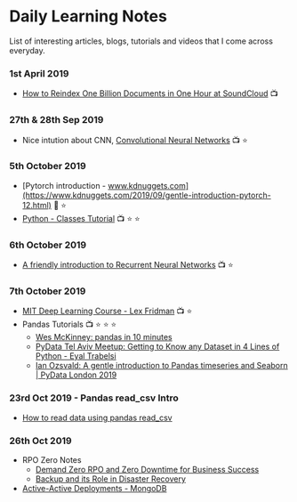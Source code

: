 # Daily Learning Notes 
List of interesting articles, blogs, tutorials and videos that I come across everyday.
### 1st April 2019
- [How to Reindex One Billion Documents in One Hour at SoundCloud](https://developers.soundcloud.com/blog/how-to-reindex-1-billion-documents-in-1-hour-at-soundcloud) :tv:

### 27th & 28th Sep 2019
- Nice intution about CNN, [Convolutional Neural Networks](https://www.youtube.com/watch?v=xg2ajb3csgk&list=PLXAoLgwZtKcgGE2-Wy23EUE4Q03s-YVwF&index=3) :tv: :star:

### 5th October 2019
- [Pytorch introduction - www.kdnuggets.com](https://www.kdnuggets.com/2019/09/gentle-introduction-pytorch-12.html) :book: :star:
- [Python - Classes Tutorial](https://www.youtube.com/playlist?list=PL-osiE80TeTsqhIuOqKhwlXsIBIdSeYtc) :tv: :star: :star:
### 6th October 2019
- [A friendly introduction to Recurrent Neural Networks](https://www.youtube.com/watch?v=UNmqTiOnRfg) :tv: :star:
### 7th October 2019
- [MIT Deep Learning Course - Lex Fridman](https://www.youtube.com/playlist?list=PLrAXtmErZgOeiKm4sgNOknGvNjby9efdf) :tv: :star:
- Pandas Tutorials :tv: :star: :star: :star:
  - [Wes McKinney: pandas in 10 minutes](https://www.youtube.com/watch?v=_T8LGqJtuGc)
  - [PyData Tel Aviv Meetup: Getting to Know any Dataset in 4 Lines of Python - Eyal Trabelsi](https://www.youtube.com/watch?v=ue889FbMyQE)
  - [Ian Ozsvald: A gentle introduction to Pandas timeseries and Seaborn | PyData London 2019](https://www.youtube.com/watch?v=8upGdZMlkYM)

### 23rd Oct 2019 - Pandas read_csv Intro
- [How to read data using pandas read_csv](https://honingds.com/blog/pandas-read_csv/)

### 26th Oct 2019
- RPO Zero Notes
  - [Demand Zero RPO and Zero Downtime for Business Success](https://www.cockroachlabs.com/blog/demand-zero-rpo/)
  - [Backup and its Role in Disaster Recovery](https://www.mongodb.com/backup-and-its-role-disaster-recovery)
- [Active-Active Deployments - MongoDB](https://www.mongodb.com/blog/post/active-active-application-architectures-with-mongodb)
